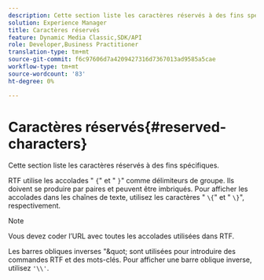 ```yaml
---
description: Cette section liste les caractères réservés à des fins spécifiques.
solution: Experience Manager
title: Caractères réservés
feature: Dynamic Media Classic,SDK/API
role: Developer,Business Practitioner
translation-type: tm+mt
source-git-commit: f6c97606d7a4209427316d7367013ad9585a5cae
workflow-type: tm+mt
source-wordcount: '83'
ht-degree: 0%

---
```



# Caractères réservés{#reserved-characters}

Cette section liste les caractères réservés à des fins spécifiques.

RTF utilise les accolades &quot; `{`&quot; et &quot; `}`&quot; comme délimiteurs de groupe. Ils doivent se produire par paires et peuvent être imbriqués. Pour afficher les accolades dans les chaînes de texte, utilisez les caractères &quot; `\{`&quot; et &quot; `\}`&quot;, respectivement.

>[!NOTE]
>
>Vous devez coder l’URL avec toutes les accolades utilisées dans RTF.

Les barres obliques inverses &quot;\&quot; sont utilisées pour introduire des commandes RTF et des mots-clés. Pour afficher une barre oblique inverse, utilisez `'\\'`.

